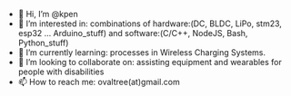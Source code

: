 - 👋 Hi, I’m @kpen
- 👀 I’m interested in: combinations of hardware:(DC, BLDC, LiPo, stm23, esp32 ... Arduino_stuff)  and software:(C/C++, NodeJS, Bash, Python_stuff) 
- 🌱 I’m currently learning: processes in Wireless Charging Systems. 
- 💞️ I’m looking to collaborate on: assisting equipment and wearables for people with disabilities
- 📫 How to reach me: ovaltree(at)gmail.com

<!---
kpen/kpen is a ✨ special ✨ repository because its `README.md` (this file) appears on your GitHub profile.
You can click the Preview link to take a look at your changes.
--->
